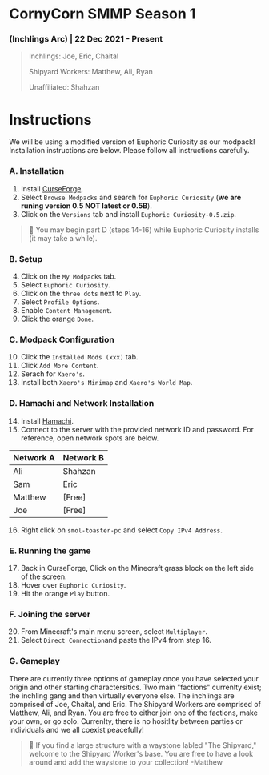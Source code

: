 # CornyCorn SMMP Season 1 
### (Inchlings Arc) | 22 Dec 2021 - Present

> Inchlings: Joe, Eric, Chaital
> 
> Shipyard Workers: Matthew, Ali, Ryan
> 
> Unaffiliated: Shahzan

# Instructions
We will be using a modified version of Euphoric Curiosity as our modpack! Installation instructions are below. Please follow all instructions carefully.

### A. Installation
1. Install [CurseForge](https://download.curseforge.com/).
2. Select `Browse Modpacks` and search for `Euphoric Curiosity` (**we are runing version 0.5 NOT latest or 0.5B**).
3. Click on the `Versions` tab and install `Euphoric Curiosity-0.5.zip`.
> 🔴 You may begin part D (steps 14-16) while Euphoric Curiosity installs (it may take a while).

### B. Setup
4. Click on the `My Modpacks` tab.
5. Select `Euphoric Curiosity`.
6. Click on the `three dots` next to `Play`.
7. Select `Profile Options`.
8. Enable `Content Management`.
9. Click the orange `Done`.

### C. Modpack Configuration
10. Click the `Installed Mods (xxx)` tab.
11. Click `Add More Content`.
12. Serach for `Xaero's`.
13. Install both `Xaero's Minimap` and `Xaero's World Map`.

### D. Hamachi and Network Installation
14. Install [Hamachi](https://www.vpn.net/).
15. Connect to the server with the provided network ID and password. For reference, open network spots are below.

| Network A          | Network B           |
| ------------------ | ------------------- |
| Ali                | Shahzan             |
| Sam                | Eric                |
| Matthew            | [Free]              |
| Joe                | [Free]              |

16. Right click on `smol-toaster-pc` and select `Copy IPv4 Address`.

### E. Running the game
17. Back in CurseForge, Click on the Minecraft grass block on the left side of the screen.
18. Hover over `Euphoric Curiosity`.
19. Hit the orange `Play` button.

### F. Joining the server
20. From Minecraft's main menu screen, select `Multiplayer`.
21. Select `Direct Connection`and paste the IPv4 from step 16.

### G. Gameplay
There are currently three options of gameplay once you have selected your origin and other starting charactersitics. Two main "factions" currenlty exist; the inchling gang and then virtually everyone else. The inchlings are comprised of Joe, Chaital, and Eric. The Shipyard Workers are comprised of Matthew, Ali, and Ryan. You are free to either join one of the factions, make your own, or go solo. Currenlty, there is no hositlity between parties or individuals and we all coexist peacefully!

> 🔴 If you find a large structure with a waystone labled "The Shipyard," welcome to the Shipyard Worker's base. You are free to have a look around and add the waystone to your collection!
-Matthew

